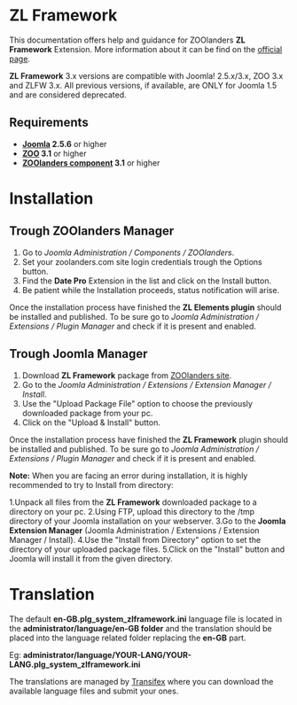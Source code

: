 ZL Framework
============

This documentation offers help and guidance for ZOOlanders **ZL Framework** Extension. More information about it can be find on the [official page](https://www.zoolanders.com/extensions/zl-framework).

**ZL Framework** 3.x versions are compatible with Joomla! 2.5.x/3.x, ZOO 3.x and ZLFW 3.x. All previous versions, if available, are ONLY for Joomla 1.5 and are considered deprecated.

Requirements
------------

* **[Joomla](http://www.joomla.org) 2.5.6** or higher
* **[ZOO](http://www.yootheme.com/zoo) 3.1** or higher
* **[ZOOlanders component](https://www.zoolanders.com/extensions/zoolanders) 3.1** or higher

Installation
============

Trough ZOOlanders Manager
-------------------------

1. Go to *Joomla Administration / Components / ZOOlanders*.
2. Set your zoolanders.com site login credentials trough the Options button.
3. Find the **Date Pro** Extension in the list and click on the Install button.
4. Be patient while the Installation proceeds, status notification will arise.

Once the installation process have finished the **ZL Elements plugin** should be installed and published. To be sure go to *Joomla Administration / Extensions / Plugin Manager* and check if it is present and enabled.

Trough Joomla Manager
----------------------

1. Download **ZL Framework** package from [ZOOlanders site](https://www.zoolanders.com/extensions/zl-framework).
2. Go to the *Joomla Administration / Extensions / Extension Manager / Install*.
3. Use the "Upload Package File" option to choose the previously downloaded package from your pc.
4. Click on the "Upload & Install" button.

Once the installation process have finished the **ZL Framework** plugin should be installed and published. To be sure go to *Joomla Administration / Extensions / Plugin Manager* and check if it is present and enabled.

**Note:** When you are facing an error during installation, it is highly recommended to try to Install from directory:

1.Unpack all files from the **ZL Framework** downloaded package to a directory on your pc.
2.Using FTP, upload this directory to the /tmp directory of your Joomla installation on your webserver.
3.Go to the **Joomla Extension Manager** (Joomla Administration / Extensions / Extension Manager / Install).
4.Use the "Install from Directory" option to set the directory of your uploaded package files.
5.Click on the "Install" button and Joomla will install it from the given directory.

Translation
===========

The default **en-GB.plg_system_zlframework.ini** language file is located in the **administrator/language/en-GB folder** and the translation should be placed into the language related folder replacing the **en-GB** part.

Eg: **administrator/language/YOUR-LANG/YOUR-LANG.plg_system_zlframework.ini**

The translations are managed by [Transifex](https://www.transifex.com/projects/p/zoolanders/) where you can download the available language files and submit your ones.
